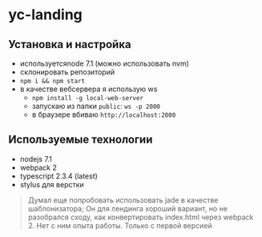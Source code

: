 # yc-landing

## Установка и настройка

* используетсяnode 7.1 (можно использовать nvm)
* склонировать репозиторий
* `npm i && npm start`
* в качестве вебсервера я использую ws
  * `npm install -g local-web-server`
  * запускаю из папки `public`: `ws -p 2000` 
  * в браузере вбиваю `http://localhost:2000`


## Используемые технологии
* nodejs 7.1
* webpack 2
* typescript 2.3.4 (latest)
* stylus для верстки


> Думал еще попробовать использовать jade в качестве шаблонизатора; Он для лендинга хороший вариант, но не разобрался сходу, как конвертировать index.html через webpack 2. Нет с ним опыта работы. Только с первой версией
